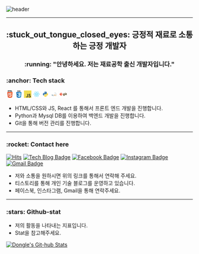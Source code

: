 ![header](https://capsule-render.vercel.app/api?type=cylinder&color=auto&height=150&section=header&text=Dongle's%20Git-hub&animation=twinkling&fontSize=40)

---
<h2 align = "center"> :stuck_out_tongue_closed_eyes: 긍정적 재료로 소통하는 긍정 개발자   </h2>
<h3 align = "center"> :running: "안녕하세요. 저는 재료공학 출신 개발자입니다." </h3>



<h3>:anchor: Tech stack </h3>

<code><img height="20" src="https://raw.githubusercontent.com/github/explore/80688e429a7d4ef2fca1e82350fe8e3517d3494d/topics/html/html.png"></code>
<code><img height="20" src="https://raw.githubusercontent.com/github/explore/80688e429a7d4ef2fca1e82350fe8e3517d3494d/topics/css/css.png"></code>
<code><img height="20" src="https://raw.githubusercontent.com/github/explore/80688e429a7d4ef2fca1e82350fe8e3517d3494d/topics/javascript/javascript.png"></code>
<code><img height="20" src="https://raw.githubusercontent.com/github/explore/80688e429a7d4ef2fca1e82350fe8e3517d3494d/topics/react/react.png"></code>
<code><img height="20" src="https://raw.githubusercontent.com/github/explore/80688e429a7d4ef2fca1e82350fe8e3517d3494d/topics/python/python.png"></code>
<code><img height="20" src="https://raw.githubusercontent.com/github/explore/80688e429a7d4ef2fca1e82350fe8e3517d3494d/topics/mysql/mysql.png"></code>
<code><img height="20" src="https://raw.githubusercontent.com/github/explore/80688e429a7d4ef2fca1e82350fe8e3517d3494d/topics/git/git.png"></code>


- HTML/CSS와 JS, React 를 통해서 프론트 엔드 개발을 진행합니다.
- Python과 Mysql DB를 이용하여 백엔드 개발을 진행합니다.
- Git을 통해 버전 관리를 진행합니다.
---


<h3>:rocket: Contact here </h3>

[![Hits](https://hits.seeyoufarm.com/api/count/incr/badge.svg?url=https%3A%2F%2Fgithub.com%2Faosjehdgus%2Fhit-counter)](https://hits.seeyoufarm.com)
[![Tech Blog
Badge](http://img.shields.io/badge/-Tech%20blog-black?style=flat-square&logo=github&link=https://aosjehdgus.tistory.com/)](https://aosjehdgus.tistory.com/)
[![Facebook
Badge](https://img.shields.io/badge/-Facebook-1877f2?style=flat-square&logo=facebook&logoColor=white&link=https://www.facebook.com/donghyun.dongle)](https://www.facebook.com/donghyun.dongle)
[![Instagram
Badge](https://img.shields.io/badge/-Instagram-dd2a7b?style=flat-square&logo=instagram&logoColor=white&link=https://www.instagram.com/doooonghyuni/)](https://www.instagram.com/doooonghyuni)
[![Gmail
Badge](https://img.shields.io/badge/-Gmail-d14836?style=flat-square&logo=Gmail&logoColor=white&link=mailto:kdhsea@gmail.com)](mailto:kdhsea@gmail.com)
- 저와 소통을 원하시면 위의 링크를 통해서 연락해 주세요.
- 티스토리를 통해 개인 기술 블로그를 운영하고 있습니다.
- 페이스북, 인스타그램, Gmail을 통해 연락주세요.
---


<h3>:stars: Github-stat </h3>

- 저의 활동을 나타내는 지표입니다.
- Stat을 참고해주세요.

[![Dongle's Git-hub
Stats](https://github-readme-stats.vercel.app/api?username=aosjehdgus&show_icons=true)](https://github.com/anuraghazra/github-readme-stats)










